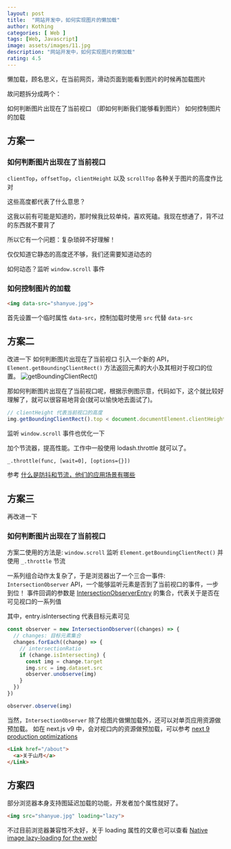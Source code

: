 ```yaml
---
layout: post
title:  "网站开发中，如何实现图片的懒加载"
author: Kothing
categories: [ Web ]
tags: [Web, Javascript]
image: assets/images/11.jpg
description: "网站开发中，如何实现图片的懒加载"
rating: 4.5
---
```


懒加载，顾名思义，在当前网页，滑动页面到能看到图片的时候再加载图片

故问题拆分成两个：

如何判断图片出现在了当前视口 （即如何判断我们能够看到图片）
如何控制图片的加载

## 方案一
### 如何判断图片出现在了当前视口
`clientTop`，`offsetTop`，`clientHeight` 以及 `scrollTop` 各种关于图片的高度作比对  

这些高度都代表了什么意思？  

这我以前有可能是知道的，那时候我比较单纯，喜欢死磕。我现在想通了，背不过的东西就不要背了  

所以它有一个问题：复杂琐碎不好理解！  

仅仅知道它静态的高度还不够，我们还需要知道动态的  

如何动态？监听 `window.scroll` 事件  

### 如何控制图片的加载
```html
<img data-src="shanyue.jpg">
```
首先设置一个临时属性 `data-src`，控制加载时使用 `src` 代替 `data-src`


## 方案二
改进一下
如何判断图片出现在了当前视口
引入一个新的 API， `Element.getBoundingClientRect()` 方法返回元素的大小及其相对于视口的位置。
![getBoundingClientRect()](https://mdn.mozillademos.org/files/15087/rect.png 'getBoundingClientRect()')  

那如何判断图片出现在了当前视口呢，根据示例图示意，代码如下，这个就比较好理解了，就可以很容易地背会(就可以愉快地去面试了)。
```js
// clientHeight 代表当前视口的高度
img.getBoundingClientRect().top < document.documentElement.clientHeight;
```
监听 `window.scroll` 事件也优化一下

加个节流器，提高性能。工作中一般使用 lodash.throttle 就可以了。
```
_.throttle(func, [wait=0], [options={}])
```
参考 [什么是防抖和节流，他们的应用场景有哪些](https://kothing.github.io/debounce-throttle/ "什么是防抖和节流，他们的应用场景有哪些")


## 方案三

再改进一下

### 如何判断图片出现在了当前视口

方案二使用的方法是: `window.scroll` 监听 `Element.getBoundingClientRect()` 并使用 `_.throttle` 节流

一系列组合动作太复杂了，于是浏览器出了一个三合一事件: `IntersectionObserver` API，一个能够监听元素是否到了当前视口的事件，一步到位！
事件回调的参数是 [IntersectionObserverEntry](https://developer.mozilla.org/en-US/docs/Web/API/IntersectionObserverEntry "IntersectionObserverEntry") 的集合，代表关于是否在可见视口的一系列值

其中，entry.isIntersecting 代表目标元素可见
```js
const observer = new IntersectionObserver((changes) => {
  // changes: 目标元素集合
  changes.forEach((change) => {
    // intersectionRatio
    if (change.isIntersecting) {
      const img = change.target
      img.src = img.dataset.src
      observer.unobserve(img)
    }
  })
})

observer.observe(img)
```
当然，`IntersectionObserver` 除了给图片做懒加载外，还可以对单页应用资源做预加载。
如在 next.js v9 中，会对视口内的资源做预加载，可以参考  [next 9 production optimizations](https://nextjs.org/blog/next-9#production-optimizations "next 9 production optimizations")
```html
<Link href="/about">
  <a>关于山月</a>
</Link>
```

## 方案四

部分浏览器本身支持图延迟加载的功能，开发者加个属性就好了。
```html
<img src="shanyue.jpg" loading="lazy">
```
不过目前浏览器兼容性不太好，关于 loading 属性的文章也可以查看 [Native image lazy-loading for the web!](https://addyosmani.com/blog/lazy-loading/ "Native image lazy-loading for the web!")
